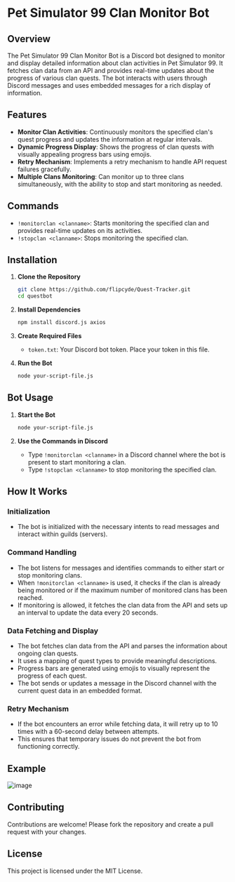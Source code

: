 
# Pet Simulator 99 Clan Monitor Bot

## Overview
The Pet Simulator 99 Clan Monitor Bot is a Discord bot designed to monitor and display detailed information about clan activities in Pet Simulator 99. It fetches clan data from an API and provides real-time updates about the progress of various clan quests. The bot interacts with users through Discord messages and uses embedded messages for a rich display of information.

## Features
- **Monitor Clan Activities**: Continuously monitors the specified clan's quest progress and updates the information at regular intervals.
- **Dynamic Progress Display**: Shows the progress of clan quests with visually appealing progress bars using emojis.
- **Retry Mechanism**: Implements a retry mechanism to handle API request failures gracefully.
- **Multiple Clans Monitoring**: Can monitor up to three clans simultaneously, with the ability to stop and start monitoring as needed.

## Commands
- `!monitorclan <clanname>`: Starts monitoring the specified clan and provides real-time updates on its activities.
- `!stopclan <clanname>`: Stops monitoring the specified clan.

## Installation

1. **Clone the Repository**
   ```bash
   git clone https://github.com/flipcyde/Quest-Tracker.git
   cd questbot
   ```

2. **Install Dependencies**
   ```bash
   npm install discord.js axios
   ```

3. **Create Required Files**
   - `token.txt`: Your Discord bot token. Place your token in this file.

4. **Run the Bot**
   ```bash
   node your-script-file.js
   ```

## Bot Usage

1. **Start the Bot**
   ```bash
   node your-script-file.js
   ```

2. **Use the Commands in Discord**
   - Type `!monitorclan <clanname>` in a Discord channel where the bot is present to start monitoring a clan.
   - Type `!stopclan <clanname>` to stop monitoring the specified clan.

## How It Works

### Initialization
- The bot is initialized with the necessary intents to read messages and interact within guilds (servers).

### Command Handling
- The bot listens for messages and identifies commands to either start or stop monitoring clans.
- When `!monitorclan <clanname>` is used, it checks if the clan is already being monitored or if the maximum number of monitored clans has been reached.
- If monitoring is allowed, it fetches the clan data from the API and sets up an interval to update the data every 20 seconds.

### Data Fetching and Display
- The bot fetches clan data from the API and parses the information about ongoing clan quests.
- It uses a mapping of quest types to provide meaningful descriptions.
- Progress bars are generated using emojis to visually represent the progress of each quest.
- The bot sends or updates a message in the Discord channel with the current quest data in an embedded format.

### Retry Mechanism
- If the bot encounters an error while fetching data, it will retry up to 10 times with a 60-second delay between attempts.
- This ensures that temporary issues do not prevent the bot from functioning correctly.

## Example
![image](https://github.com/flipcyde/Quest-Tracker/assets/39178036/b2e6121a-3dfe-466a-9559-9ad0539b96b3)


## Contributing
Contributions are welcome! Please fork the repository and create a pull request with your changes.

## License
This project is licensed under the MIT License.

